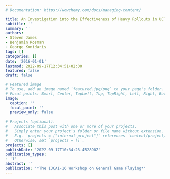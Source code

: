 ```yaml
---
# Documentation: https://wowchemy.com/docs/managing-content/

title: An Investigation into the Effectiveness of Heavy Rollouts in UCT
subtitle: ''
summary: ''
authors:
- Steven James
- Benjamin Rosman
- George Konidaris
tags: []
categories: []
date: '2016-01-01'
lastmod: 2022-09-17T12:34:51+02:00
featured: false
draft: false

# Featured image
# To use, add an image named `featured.jpg/png` to your page's folder.
# Focal points: Smart, Center, TopLeft, Top, TopRight, Left, Right, BottomLeft, Bottom, BottomRight.
image:
  caption: ''
  focal_point: ''
  preview_only: false

# Projects (optional).
#   Associate this post with one or more of your projects.
#   Simply enter your project's folder or file name without extension.
#   E.g. `projects = ["internal-project"]` references `content/project/deep-learning/index.md`.
#   Otherwise, set `projects = []`.
projects: []
publishDate: '2022-09-17T10:34:23.452890Z'
publication_types:
- '1'
abstract: ''
publication: '*The IJCAI-16 Workshop on General Game Playing*'
---
```

